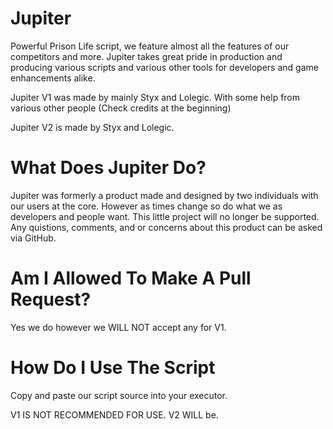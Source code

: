 # Jupiter
Powerful Prison Life script, we feature almost all the features of our competitors and more. Jupiter takes great pride in production and producing various scripts and various other tools for developers and game enhancements alike. 

Jupiter V1 was made by mainly Styx and Lolegic. With some help from various other people (Check credits at the beginning) 

Jupiter V2 is made by Styx and Lolegic. 

# What Does Jupiter Do?
Jupiter was formerly a product made and designed by two individuals with our users at the core. However as times change so do what we as developers and people want. This little project will no longer be supported. Any quistions, comments, and or concerns about this product can be asked via GitHub. 

# Am I Allowed To Make A Pull Request?
Yes we do however we WILL NOT accept any for V1. 


# How Do I Use The Script
Copy and paste our script source into your executor. 

V1 IS NOT RECOMMENDED FOR USE. 
V2 WILL be. 
